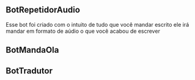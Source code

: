 ## BotRepetidorAudio
Esse bot foi criado com o intuito de tudo que você mandar escrito ele irá mandar em formato de aúdio o que você acabou de escrever
## BotMandaOla

## BotTradutor

